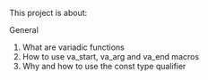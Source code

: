 This project is about:

General
1. What are variadic functions
2. How to use va_start, va_arg and va_end macros
3. Why and how to use the const type qualifier
